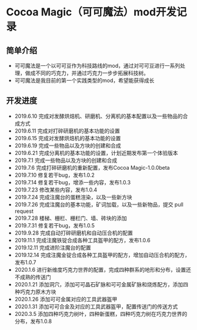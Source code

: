 # Cocoa Magic（可可魔法）mod开发记录

## 简单介绍
- 可可魔法是一个以可可豆作为科技路线的mod，通过对可可豆进行一系列处理，做成不同的巧克力，并通过巧克力一步步拓展科技树。
- 可可魔法是我目前的第一个实践类型的mod，希望能获得成长

## 开发进度
- 2019.6.10  完成对发酵烘焙机、研磨机、分离机的基本配置以及一些物品的合成方式
- 2019.6.11  完成对打碎研磨机的基本功能的设置
- 2019.6.15  完成对发酵烘焙机的基本功能的设置
- 2019.6.19  完成一些物品以及方块的创建和合成
- 2019.6.21  完成分离机的基本功能的设置，计划近期发布第一个体验版本
- 2019.7.1   完成一些物品以及方块的创建和合成
- 2019.7.6   完成打碎研磨机的重新配置，发布Cocoa Magic-1.0.0beta
- 2019.7.10  修复若干bug，发布1.0.2
- 2019.7.14  修复若干bug，增添一些内容，发布1.0.3
- 2019.7.23  修改某些内容，发布1.0.4
- 2019.7.24  完成注魔台的蛋糕渲染，以及一些新方块
- 2019.7.26  完成注魔台的基本功能，矿词加载，以及一些新物品，提交 pull request
- 2019.7.28  楼梯、栅栏、栅栏门、墙、砖块的添加
- 2019.7.31  修复若干bug，发布1.0.5
- 2019.9.28  完成自动打碎研磨机和自动压合机的配置
- 2019.11.1  完成注魔铁锭合成各种工具盔甲的配方，发布1.0.6
- 2019.12.11 完成进阶注魔台的配置
- 2019.12.14 完成注魔金锭合成各种工具盔甲的配方，增加自动压合机的配方，发布1.0.7
- 2020.1.6   进行新维度巧克力世界的配置，完成四种群系的地形和分布，设置还不成熟的传送门
- 2020.1.21  添加洞穴，添加可可晶石矿脉和可可金属矿脉和烧炼配方，添加四种巧克力原木方块
- 2020.1.26  添加可可金属对应的工具武器盔甲
- 2020.1.31  添加可可合金及对应的工具武器盔甲，配置传送门的传送方式
- 2020.3.5   添加四种巧克力树叶，四种新蛋糕，四种巧克力树在巧克力世界的分布，发布1.0.8

